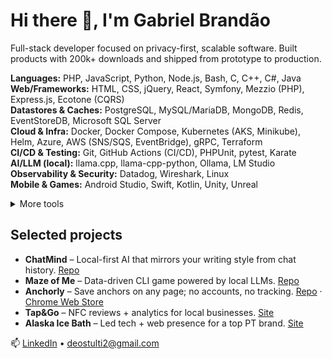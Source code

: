 # Hi there 👋, I'm Gabriel Brandão

Full-stack developer focused on privacy-first, scalable software. Built products with 200k+ downloads and shipped from prototype to production.

**Languages:** PHP, JavaScript, Python, Node.js, Bash, C, C++, C#, Java  
**Web/Frameworks:** HTML, CSS, jQuery, React, Symfony, Mezzio (PHP), Express.js, Ecotone (CQRS)  
**Datastores & Caches:** PostgreSQL, MySQL/MariaDB, MongoDB, Redis, EventStoreDB, Microsoft SQL Server  
**Cloud & Infra:** Docker, Docker Compose, Kubernetes (AKS, Minikube), Helm, Azure, AWS (SNS/SQS, EventBridge), gRPC, Terraform  
**CI/CD & Testing:** Git, GitHub Actions (CI/CD), PHPUnit, pytest, Karate  
**AI/LLM (local):** llama.cpp, llama-cpp-python, Ollama, LM Studio  
**Observability & Security:** Datadog, Wireshark, Linux  
**Mobile & Games:** Android Studio, Swift, Kotlin, Unity, Unreal

<details>
  <summary>More tools</summary>
  Raspberry Pi, Arduino, .NET, XAMPP, phpMyAdmin, Blender, FileZilla,
  Windows, Ubuntu, Linux Mint, Kali, Figma, Mermaid, Jira, Notion
</details>

## Selected projects
- **ChatMind** – Local-first AI that mirrors your writing style from chat history. [Repo](https://github.com/bakill3/chatmind)
- **Maze of Me** – Data-driven CLI game powered by local LLMs. [Repo](https://github.com/bakill3/maze-of-me)
- **Anchorly** – Save anchors on any page; no accounts, no tracking. [Repo](https://github.com/bakill3/anchorly) · [Chrome Web Store](https://chromewebstore.google.com/detail/anchorly/gkidejbpflnmjbdkpmpfehchlamchhej)
- **Tap&Go** – NFC reviews + analytics for local businesses. [Site](https://tapgotech.com/)
- **Alaska Ice Bath** – Led tech + web presence for a top PT brand. [Site](https://alaskarecover.com/)

📫 [LinkedIn](https://www.linkedin.com/in/gabriel-brandao-2000-pt/) • deostulti2@gmail.com
